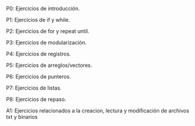 P0: Ejercicios de introducción.

P1: Ejercicios de if y while.

P2: Ejercicios de for y repeat until.

P3: Ejercicios de modularización.

P4: Ejercicios de registros.

P5: Ejercicios de arreglos/vectores.

P6: Ejercicios de punteros.

P7: Ejercicios de listas.

P8: Ejercicios de repaso.

A1: Ejercicios relacionados a la creacion, lectura y modificación de archivos txt y binarios
